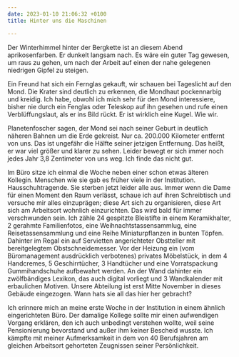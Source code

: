 ```yaml
---
date: 2023-01-10 21:06:32 +0100
title: Hinter uns die Maschinen

---
```

Der Winterhimmel hinter der Bergkette ist an diesem Abend aprikosenfarben. Er dunkelt langsam nach. Es wäre ein guter Tag gewesen, um raus zu gehen, um nach der Arbeit auf einen der nahe gelegenen niedrigen Gipfel zu steigen. 

Ein Freund hat sich ein Fernglas gekauft, wir schauen bei Tageslicht auf den Mond. Die Krater sind deutlich zu erkennen, die Mondhaut pockennarbig und kreidig. Ich habe, obwohl ich mich sehr für den Mond interessiere, bisher nie durch ein Fenglas oder Teleskop auf ihn gesehen und rufe einen Verblüffungslaut, als er ins Bild rückt. Er ist wirklich eine Kugel. Wie wir.

Planetenfoscher sagen, der Mond sei nach seiner Geburt in deutlich näheren Bahnen um die Erde gekreist. Nur ca. 200.000 Kilometer entfernt von uns. Das ist ungefähr die Hälfte seiner jetzigen Entfernung. Das heißt, er war viel größer und klarer zu sehen. Leider bewegt er sich immer noch jedes Jahr 3,8 Zentimeter von uns weg. Ich finde das nicht gut.

Im Büro sitze ich einmal die Woche neben einer schon etwas älteren Kollegin. Menschen wie sie gab es früher viele in der Institution. Hausschuhtragende. Sie sterben jetzt leider alle aus. Immer wenn die Dame für einen Moment den Raum verlässt, schaue ich auf ihren Schreibtisch und versuche mir alles einzuprägen; diese Art sich zu organisieren, diese Art sich am Arbeitsort wohnlich einzurichten. Das wird bald für immer verschwunden sein. Ich zähle 24 gespitzte Bleistifte in einem Keramikhalter, 2 gerahmte Familienfotos, eine Weihnachtstassensammlug, eine Reisetassensammlung und eine Reihe Miniaturpflanzen in bunten Töpfen. Dahinter im Regal ein auf Servietten angerichteter Obstteller mit bereitgelegtem Obstschneidemesser. Vor der Heizung ein (vom Büromanagement ausdrücklich verbotenes) privates Möbelstück, in dem 4 Handcremes, 5 Geschirrtücher, 3 Handtücher und eine Vorratspackung Gummihandschuhe aufbewahrt werden. An der Wand dahinter ein zwölfbändiges Lexikon, das auch digital vorliegt und 3 Wandkalender mit erbaulichen Motiven. Unsere Abteilung ist erst Mitte November in dieses Gebäude eingezogen. Wann hats sie all das hier her gebracht?

Ich erinnere mich an meine erste Woche in der Institution in einem ähnlich eingerichteten Büro. Der damalige Kollege sollte mir einen aufwendigen Vorgang erklären, den ich auch unbedingt verstehen wollte, weil seine Pensionierung bevorstand und außer ihm keiner Bescheid wusste. Ich kämpfte mit meiner Aufmerksamkeit in dem von 40 Berufsjahren am gleichen Arbeitsort gehorteten Zeugnissen seiner Persönlichkeit. 